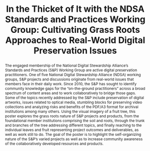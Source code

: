 ---
abstract: The engaged membership of the National Digital Stewardship Alliance’s Standards
  and Practices (S&P) Working Group are active digital preservation practitioners.
  One of five National Digital Stewardship Alliance (NDSA) working groups, S&P projects
  and discussions originate from real-world issues that members face in their daily
  work. Since 2010, the S&P has sought to identify community knowledge gaps for the
  “on-the-ground practitioners” across a broad spectrum of content areas and to work
  collaboratively to bridge those gaps. Some of the topics recently addressed by the
  S&P include preservation of digital artworks, issues related to optical media, stumbling
  blocks for preserving video collections and analyzing risks and benefits of the
  PDF/A3 format for archival institutions among many others. Using the visual imagery
  of a fruit tree, this poster explores the grass roots nature of S&P projects and
  products, from the foundational member institutions comprising the soil and roots,
  through the trunk and branches of the tree addressing different topics, and finally
  reaching to the individual leaves and fruit representing project outcomes and deliverables,
  as well as work still to do. The goal of the poster is to highlight the self-organizing
  nature of the S&P’s varied projects as well as to increase community awareness of
  the collaboratively developed resources and products.
creators:
- Atkins, Winston
- Engle, Erin
- Goethals, Andrea
- Jackson, Karl
- Kussmann, Carol
- Murray, Kate
- Paolillo, Michelle
- Soprano, Mariella
date: null
document_url: https://services.phaidra.univie.ac.at/api/object/o:429577/download
grand_parent: iPRES
institutions: []
keywords:
- best practices
- community
- collaboration
- education
- standards
- survey
landing_page_url: https://phaidra.univie.ac.at/o:429577
language: eng
layout: publication
license: CC BY 4.0 International
notes_url: null
parent: iPRES 2015
presentation_url: null
publication_type: poster
size: 452440
source_name: iPRES
title: 'In the Thicket of It with the NDSA Standards and Practices Working Group:
  Cultivating Grass Roots Approaches to Real-World Digital Preservation Issues'
year: 2015
---